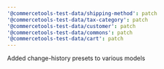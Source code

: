 ```yaml
---
'@commercetools-test-data/shipping-method': patch
'@commercetools-test-data/tax-category': patch
'@commercetools-test-data/customer': patch
'@commercetools-test-data/commons': patch
'@commercetools-test-data/cart': patch
---
```


Added change-history presets to various models

